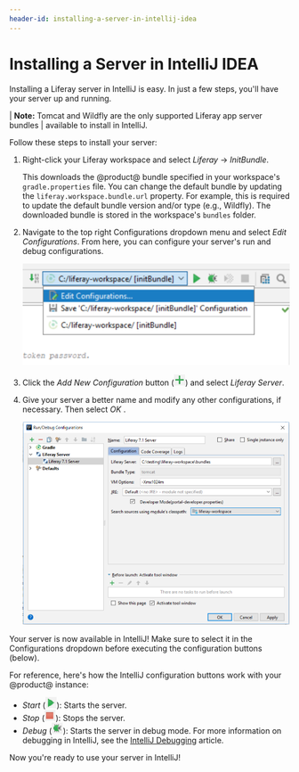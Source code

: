 ```yaml
---
header-id: installing-a-server-in-intellij-idea
---
```


# Installing a Server in IntelliJ IDEA

Installing a Liferay server in IntelliJ is easy. In just a few steps, you'll
have your server up and running.

| **Note:** Tomcat and Wildfly are the only supported Liferay app server bundles
| available to install in IntelliJ.

Follow these steps to install your server:

1.  Right-click your Liferay workspace and select *Liferay* &rarr; *InitBundle*.

    This downloads the @product@ bundle specified in your workspace's
    `gradle.properties` file. You can change the default bundle by updating the
    `liferay.workspace.bundle.url` property. For example, this is required to
    update the default bundle version and/or type (e.g., Wildfly). The
    downloaded bundle is stored in the workspace's `bundles` folder.

2.  Navigate to the top right Configurations dropdown menu and select *Edit
    Configurations*. From here, you can configure your server's run and debug
    configurations.

    ![Figure 1: You have several options to choose from the server dropdown menu.](../../../images/intellij-server-dropdown.png)

3.  Click the *Add New Configuration* button
    (![Add Config](../../../images/icon-intellij-add-config.png)) and select
    *Liferay Server*.

4.  Give your server a better name and modify any other configurations, if
    necessary. Then select *OK* .

    ![Figure 2: Set your Liferay server's configurations in the Run/Debug Configurations menu.](../../../images/intellij-run-debug-wizard.png)

Your server is now available in IntelliJ! Make sure to select it in the
Configurations dropdown before executing the configuration buttons (below).

For reference, here's how the IntelliJ configuration buttons work with your
@product@ instance:

- *Start* (![Start Server](../../../images/icon-intellij-start-server.png)):
  Starts the server.
- *Stop* (![Stop Server](../../../images/icon-intellij-stop-server.png)): Stops
  the server.
- *Debug* (![Debug Server](../../../images/icon-intellij-debug-server.png)):
  Starts the server in debug mode. For more information on debugging in
  IntelliJ, see the
  [IntelliJ Debugging](https://www.jetbrains.com/help/idea/debugging-code.html)
  article.

Now you're ready to use your server in IntelliJ!
